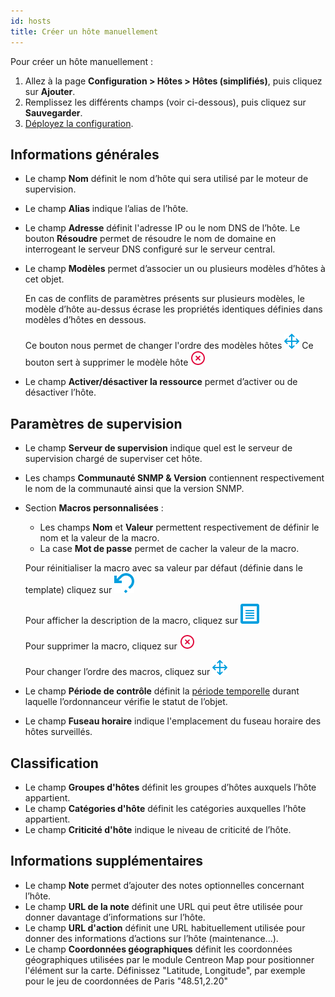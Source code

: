 ```yaml
---
id: hosts
title: Créer un hôte manuellement
---
```


Pour créer un hôte manuellement :

1. Allez à la page **Configuration > Hôtes > Hôtes (simplifiés)**, puis cliquez sur **Ajouter**.
2. Remplissez les différents champs (voir ci-dessous), puis cliquez sur **Sauvegarder**.
3. [Déployez la configuration](../monitoring-servers/deploying-a-configuration.md).

## Informations générales

* Le champ **Nom** définit le nom d’hôte qui sera utilisé par le moteur de supervision.
* Le champ **Alias** indique l’alias de l’hôte.
* Le champ **Adresse** définit l'adresse IP ou le nom DNS de l’hôte. Le bouton **Résoudre** permet de résoudre le nom de
  domaine en interrogeant le serveur DNS configuré sur le serveur central.
* Le champ **Modèles** permet d’associer un ou plusieurs modèles d’hôtes à cet objet.

   En cas de conflits de paramètres présents sur plusieurs modèles, le modèle d’hôte au-dessus écrase les propriétés
identiques définies dans modèles d’hôtes en dessous.

   Ce bouton nous permet de changer l'ordre des modèles hôtes ![image](../../assets/configuration/common/move.png#thumbnail2)
   Ce bouton sert à supprimer le modèle hôte ![image](../../assets/configuration/common/delete.png#thumbnail2)

* Le champ **Activer/désactiver la ressource** permet d’activer ou de désactiver l’hôte.

## Paramètres de supervision

* Le champ **Serveur de supervision** indique quel est le serveur de supervision chargé de superviser cet hôte.
* Les champs **Communauté SNMP & Version** contiennent respectivement le nom de la communauté ainsi que la version SNMP.
* Section **Macros personnalisées** :

   * Les champs **Nom** et **Valeur** permettent respectivement de définir le nom et la valeur de la macro.
   * La case **Mot de passe** permet de cacher la valeur de la macro.

   Pour réinitialiser la macro avec sa valeur par défaut (définie dans le template) cliquez sur ![image](../../assets/configuration/common/undo.png#thumbnail2)

   Pour afficher la description de la macro, cliquez sur ![image](../../assets/configuration/common/description.png#thumbnail2)

   Pour supprimer la macro, cliquez sur ![image](../../assets/configuration/common/delete.png#thumbnail2)

   Pour changer l’ordre des macros, cliquez sur ![image](../../assets/configuration/common/move.png#thumbnail2)

* Le champ **Période de contrôle** définit la [période temporelle](../basic-objects/timeperiods.md) durant laquelle l’ordonnanceur vérifie le statut de l’objet.
* Le champ **Fuseau horaire** indique l'emplacement du fuseau horaire des hôtes surveillés.

## Classification

* Le champ **Groupes d'hôtes** définit les groupes d’hôtes auxquels l’hôte appartient.
* Le champ **Catégories d'hôte** définit les catégories auxquelles l’hôte appartient.
* Le champ **Criticité d'hôte** indique le niveau de criticité de l’hôte.

## Informations supplémentaires

* Le champ **Note** permet d’ajouter des notes optionnelles concernant l’hôte.
* Le champ **URL de la note** définit une URL qui peut être utilisée pour donner davantage d’informations sur l’hôte.
* Le champ **URL d'action** définit une URL habituellement utilisée pour donner des informations d’actions sur l’hôte
  (maintenance...).
* Le champ **Coordonnées géographiques** définit les coordonnées géographiques utilisées par le module Centreon Map pour positionner
  l'élément sur la carte. Définissez "Latitude, Longitude", par exemple pour le jeu de coordonnées de Paris "48.51,2.20"
